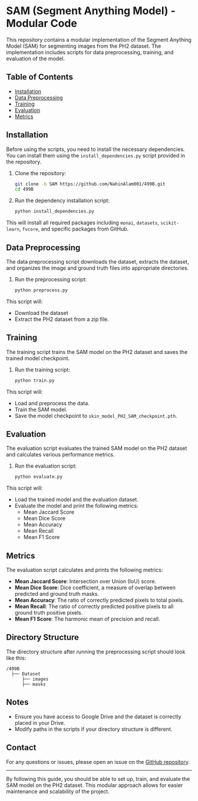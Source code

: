 # SAM (Segment Anything Model) - Modular Code

This repository contains a modular implementation of the Segment Anything Model (SAM) for segmenting images from the PH2 dataset. The implementation includes scripts for data preprocessing, training, and evaluation of the model.

## Table of Contents
- [Installation](#installation)
- [Data Preprocessing](#data-preprocessing)
- [Training](#training)
- [Evaluation](#evaluation)
- [Metrics](#metrics)

## Installation

Before using the scripts, you need to install the necessary dependencies. You can install them using the `install_dependencies.py` script provided in the repository.

1. Clone the repository:
    ```sh
    git clone -b SAM https://github.com/NahinAlam001/499B.git
    cd 499B
    ```

2. Run the dependency installation script:
    ```sh
    python install_dependencies.py
    ```

This will install all required packages including `monai`, `datasets`, `scikit-learn`, `fvcore`, and specific packages from GitHub.

## Data Preprocessing

The data preprocessing script downloads the dataset, extracts the dataset, and organizes the image and ground truth files into appropriate directories.

1. Run the preprocessing script:
    ```sh
    python preprocess.py
    ```

This script will:
- Download the dataset
- Extract the PH2 dataset from a zip file.

## Training

The training script trains the SAM model on the PH2 dataset and saves the trained model checkpoint.

1. Run the training script:
    ```sh
    python train.py
    ```

This script will:
- Load and preprocess the data.
- Train the SAM model.
- Save the model checkpoint to `skin_model_PH2_SAM_checkpoint.pth`.

## Evaluation

The evaluation script evaluates the trained SAM model on the PH2 dataset and calculates various performance metrics.

1. Run the evaluation script:
    ```sh
    python evaluate.py
    ```

This script will:
- Load the trained model and the evaluation dataset.
- Evaluate the model and print the following metrics:
  - Mean Jaccard Score
  - Mean Dice Score
  - Mean Accuracy
  - Mean Recall
  - Mean F1 Score

## Metrics

The evaluation script calculates and prints the following metrics:
- **Mean Jaccard Score**: Intersection over Union (IoU) score.
- **Mean Dice Score**: Dice coefficient, a measure of overlap between predicted and ground truth masks.
- **Mean Accuracy**: The ratio of correctly predicted pixels to total pixels.
- **Mean Recall**: The ratio of correctly predicted positive pixels to all ground truth positive pixels.
- **Mean F1 Score**: The harmonic mean of precision and recall.

## Directory Structure

The directory structure after running the preprocessing script should look like this:

```
/499B
  ├── Dataset
      ├── images
      ├── masks
```

## Notes

- Ensure you have access to Google Drive and the dataset is correctly placed in your Drive.
- Modify paths in the scripts if your directory structure is different.

## Contact

For any questions or issues, please open an issue on the [GitHub repository](https://github.com/NahinAlam001/499B/issues).

---

By following this guide, you should be able to set up, train, and evaluate the SAM model on the PH2 dataset. This modular approach allows for easier maintenance and scalability of the project.
